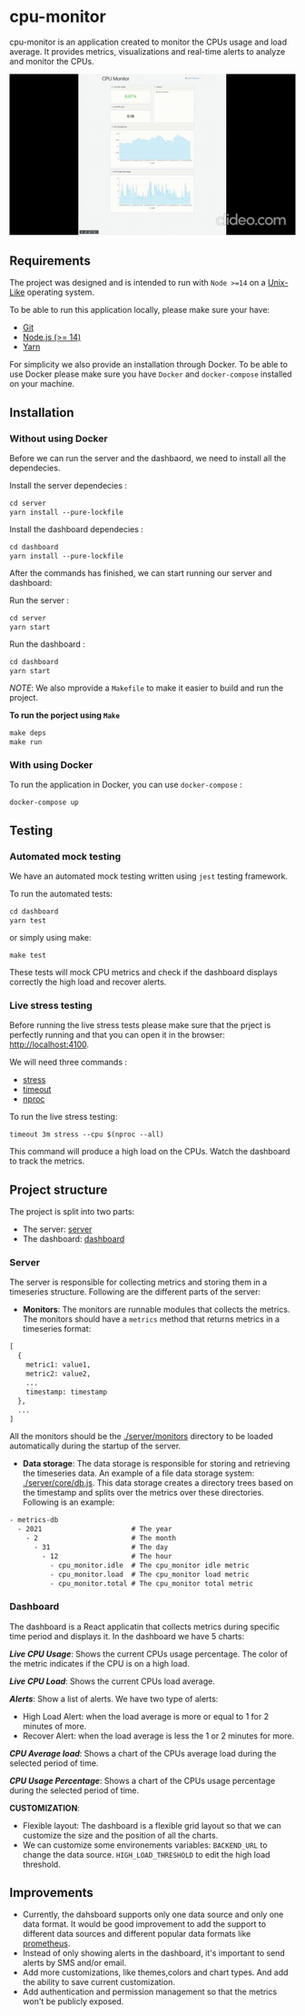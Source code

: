 # cpu-monitor

cpu-monitor is an application created to monitor the CPUs usage and load average. It provides metrics, visualizations and real-time alerts to analyze and monitor the CPUs.

![cpu-monitor](demo.gif "cpu-monitor")

## Requirements 

The project was designed and is intended to run with `Node >=14` on a [Unix-Like](https://en.wikipedia.org/wiki/Unix-like) operating system.

To be able to run this application locally, please make sure your have:

* [Git](https://git-scm.com/)
* [Node.js (>= 14)](https://nodejs.org)
* [Yarn](https://yarnpkg.com)

For simplicity we also provide an installation through Docker. To be able to use Docker please make sure you have `Docker` and `docker-compose` installed on your machine.

## Installation
### Without using Docker

Before we can run the server and the dashbaord, we need to install all the dependecies.

Install the server dependecies :
```
cd server
yarn install --pure-lockfile
```

Install the dashboard dependecies :
```
cd dashboard
yarn install --pure-lockfile
```

After the commands has finished, we can start running our server and dashboard:

Run the server :
```
cd server
yarn start
```

Run the dashboard :
```
cd dashboard
yarn start
```

*NOTE*: We also mprovide a `Makefile` to make it easier to build and run the project.

**To run the porject using `Make`**

```
make deps
make run
```

### With using Docker

To run the application in Docker, you can use `docker-compose` :
```
docker-compose up
```

## Testing
### Automated mock testing

We have an automated mock testing written using `jest` testing framework.

To run the automated tests:
```
cd dashboard
yarn test
```

or simply using make:
```
make test
```

These tests will mock CPU metrics and check if the dashboard displays correctly the high load and recover alerts.

### Live stress testing

Before running the live stress tests please make sure that the prject is perfectly running and that you can open it in the browser: [http://localhost:4100](http://localhost:4100).

We will need three commands :
* [stress](https://linux.die.net/man/1/stress)
* [timeout](https://linux.die.net/man/1/timeout)
* [nproc](https://linux.die.net/man/1/nproc)

To run the live stress testing:
```
timeout 3m stress --cpu $(nproc --all)
```
This command will produce a high load on the CPUs. Watch the dashboard to track the metrics.

## Project structure

The project is split into two parts:
* The server: [server](./server)
* The dashboard: [dashboard](./dashboard)

### Server
The server is responsible for collecting metrics and storing them in a timeseries structure.
Following are the different parts of the server:
* **Monitors**:
The monitors are runnable modules that collects the metrics. The monitors should have a `metrics` method that returns metrics in a timeseries format:
```
[
  {
    metric1: value1,
    metric2: value2,
    ...
    timestamp: timestamp
  },
  ...
]
```

All the monitors should be the [./server/monitors](./server/monitors) directory to be loaded automatically during the startup of the server.

* **Data storage**:
The data storage is responsible for storing and retrieving the timeseries data.
An example of a file data storage system: [./server/core/db.js](./server/core/db.js).
This data storage creates a directory trees based on the timestamp and splits over the metrics over these directories.
Following is an example:
```
- metrics-db
  - 2021                      # The year
    - 2                       # The month
      - 31                    # The day
        - 12                  # The hour
          - cpu_monitor.idle  # The cpu_monitor idle metric
          - cpu_monitor.load  # The cpu_monitor load metric
          - cpu_monitor.total # The cpu_monitor total metric
```

### Dashboard
The dashboard is a React applicatin that collects metrics during specific time period and displays it.
In the dashboard we have 5 charts:

***Live CPU Usage***: Shows the current CPUs usage percentage. The color of the metric indicates if the CPU is on a high load.

***Live CPU Load***: Shows the current CPUs load average.

***Alerts***: Show a list of alerts. We have two type of alerts:
* High Load Alert: when the load average is more or equal to 1 for 2 minutes of more.
* Recover Alert: when the load average is less the 1 or 2 minutes for more.

***CPU Average load***: Shows a chart of the CPUs average load during the selected period of time.

***CPU Usage Percentage***: Shows a chart of the CPUs usage percentage during the selected period of time.

**CUSTOMIZATION**:

* Flexible layout: The dashboard is a flexible grid layout so that we can customize the size and the position of all the charts.
* We can customize some environements variables: `BACKEND_URL` to change the data source.
`HIGH_LOAD_THRESHOLD` to edit the high load threshold.

## Improvements

* Currently, the dahsboard supports only one data source and only one data format. It would be good improvement to add the support to different data sources and different popular data formats like [prometheus](https://prometheus.io/).
* Instead of only showing alerts in the dashboard, it's important to send alerts by SMS and/or email.
* Add more customizations, like themes,colors and chart types. And add the ability to save current customization.
* Add authentication and permission management so that the metrics won't be publicly exposed.
